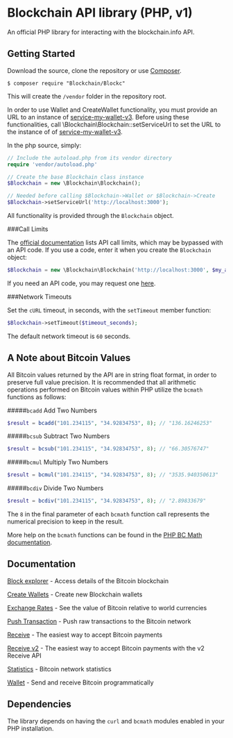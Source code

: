 Blockchain API library (PHP, v1)
================================

An official PHP library for interacting with the blockchain.info API.


Getting Started
---------------

Download the source, clone the repository or use [Composer](https://getcomposer.org/). 

```
$ composer require "Blockchain/Blockc"
```

This will create the `/vendor` folder in the repository root. 

In order to use Wallet and CreateWallet functionality, you must provide an URL to an instance of [service-my-wallet-v3](https://github.com/blockchain/service-my-wallet-v3).
Before using these functionalities, call \Blockchain\Blockchain::setServiceUrl to set the URL to the instance of of [service-my-wallet-v3](https://github.com/blockchain/service-my-wallet-v3).

In the php source, simply:
```php
// Include the autoload.php from its vendor directory
require 'vendor/autoload.php'

// Create the base Blockchain class instance
$Blockchain = new \Blockchain\Blockchain();

// Needed before calling $Blockchain->Wallet or $Blockchain->Create
$Blockchain->setServiceUrl('http://localhost:3000');
```

All functionality is provided through the `Blockchain` object. 

###Call Limits

The [official documentation](https://blockchain.info/api) lists API call limits, which may be bypassed with an API code. If you use a code, enter it when you create the `Blockchain` object:

```php
$Blockchain = new \Blockchain\Blockchain('http://localhost:3000', $my_api_code);
```

If you need an API code, you may request one [here](https://blockchain.info/api/api_create_code).

###Network Timeouts

Set the `cURL` timeout, in seconds, with the `setTimeout` member function:

```php
$Blockchain->setTimeout($timeout_seconds);
```

The default network timeout is `60` seconds.


A Note about Bitcoin Values
---------------------------

All Bitcoin values returned by the API are in string float format, in order to preserve full value precision. It is recommended that all arithmetic operations performed on Bitcoin values within PHP utilize the `bcmath` functions as follows:

#####`bcadd` Add Two Numbers

 ```php
 $result = bcadd("101.234115", "34.92834753", 8); // "136.16246253"
 ```

#####`bcsub` Subtract Two Numbers

```php
$result = bcsub("101.234115", "34.92834753", 8); // "66.30576747"
```

#####`bcmul` Multiply Two Numbers

```php
$result = bcmul("101.234115", "34.92834753", 8); // "3535.940350613"
```

#####`bcdiv` Divide Two Numbers

```php
$result = bcdiv("101.234115", "34.92834753", 8); // "2.89833679"
```

The `8` in the final parameter of each `bcmath` function call represents the numerical precision to keep in the result.

More help on the `bcmath` functions can be found in the [PHP BC Math documentation](http://php.net/manual/en/ref.bc.php).


Documentation
-------------

[Block explorer](docs/blockexplorer.md) - Access details of the Bitcoin blockchain

[Create Wallets](docs/create.md) - Create new Blockchain wallets

[Exchange Rates](docs/rates.md) - See the value of Bitcoin relative to world currencies

[Push Transaction](docs/pushtx.md) - Push raw transactions to the Bitcoin network

[Receive](docs/receive.md) - The easiest way to accept Bitcoin payments

[Receive v2](docs/v2/receive.md) - The easiest way to accept Bitcoin payments with the v2 Receive API

[Statistics](docs/stats.md) - Bitcoin network statistics

[Wallet](docs/wallet.md) - Send and receive Bitcoin programmatically



Dependencies
------------

The library depends on having the `curl` and `bcmath` modules enabled in your PHP installation.
